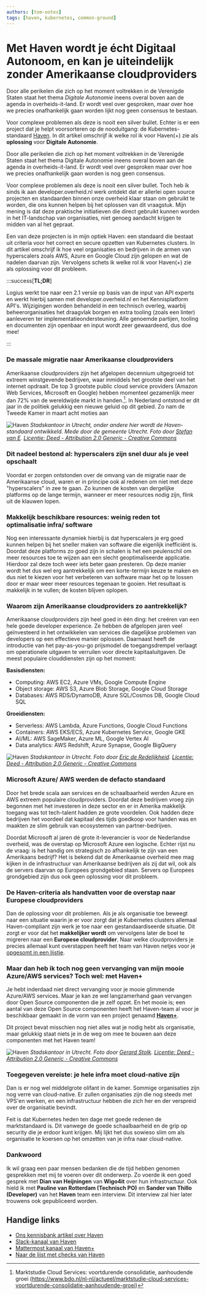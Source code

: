 ```yaml
---
authors: [tom-ootes]
tags: [haven, kubernetes, common-ground]
---
```

# Met Haven wordt je écht Digitaal Autonoom, en kan je uiteindelijk zonder Amerikaanse cloudproviders
<!-- # Hoe Haven jou heel concreet helpt bij het bereiken van Digitale Autonomie, weg van Amerikaanse cloudproviders -->
<!-- # Word echt Digitaal Autonoom met de Haven-standaard -->
<!-- # Met de Haven Standaard word je écht Digitaal Autonoom: in de praktijk -->



Door alle perikelen die zich op het moment voltrekken in de Verenigde Staten staat het thema *Digitale Autonomie* ineens overal boven aan de agenda in overheids-it-land. Er wordt veel over gesproken, maar over hoe we precies onafhankelijk gaan worden lijkt nog geen consensus te bestaan.

Voor complexe problemen als deze is nooit een silver bullet.  Echter is er een project dat je helpt voorsorteren op de nooduitgang: de Kubernetes-standaard [Haven](https://haven.commonground.nl/). In dit artikel omschrijf ik welke rol ik voor Haven(+) zie als **oplossing** voor **Digitale Autonomie**.

<!-- truncate -->


Door alle perikelen die zich op het moment voltrekken in de Verenigde Staten staat het thema Digitale Autonomie ineens overal boven aan de agenda in overheids-it-land. Er wordt veel over gesproken maar over hoe we precies onafhankelijk gaan worden is nog geen consensus.

Voor complexe problemen als deze is nooit een silver bullet. Toch heb ik sinds ik aan developer.overheid.nl werk ontdekt dat er allerlei open source projecten en standaarden binnen onze overheid klaar staan om gebruikt te worden, die ons kunnen helpen bij het oplossen van dit vraagstuk. Mijn mening is dat deze praktische initiatieven die direct gebruikt kunnen worden in het IT-landschap van organisaties, niet genoeg aandacht krijgen te midden van al het gepraat.

Een van deze projecten is in mijn optiek Haven: een standaard die bestaat uit criteria voor het correct en secure opzetten van Kubernetes clusters. In dit artikel omschrijf ik hoe veel organisaties en bedrijven in de armen van hyperscalers zoals AWS, Azure en Google Cloud zijn gelopen en wat de nadelen daarvan zijn. Vervolgens schets ik welke rol ik voor Haven(+) zie als oplossing voor dit probleem.



:::success[**TL;DR**]

Logius werkt toe naar een 2.1 versie op basis van de input van API experts en werkt hierbij samen met developer.overheid.nl en het Kennisplatform API's.
Wijzigingen worden behandeld in een technisch overleg, waarbij beheerorganisaties het draagvlak borgen en extra tooling (zoals een linter) aanleveren ter implementatieondersteuning.
Alle genoemde partijen, tooling en documenten zijn openbaar en input wordt zeer gewaardeerd, dus doe mee!

:::

### De massale migratie naar Amerikaanse cloudproviders

Amerikaanse cloudproviders zijn het afgelopen decennium uitgegroeid tot extreem winstgevende bedrijven, waar inmiddels het grootste deel van het internet opdraait. De top 3 grootste public cloud service providers (Amazon Web Services, Microsoft en Google) hebben momenteel gezamenlijk meer dan 72% van de wereldwijde markt in handen.[^1]. In Nederland ontstond er dit jaar in de politiek gelukkig een nieuwe geluid op dit gebied. Zo nam de Tweede Kamer in maart acht moties aan 

![Haven](./img/stadskantoor_2.jpg)
*Stadskantoor in Utrecht, onder andere hier wordt de Haven-standaard ontwikkeld. Mede door de gemeente Utrecht. Foto door [Stefan van E](https://www.flickr.com/photos/stefanve/26230670274). [Licentie: Deed - Attribution 2.0 Generic - Creative Commons ](https://creativecommons.org/licenses/by/2.0/deed.en)*



### Dit nadeel bestond al: hyperscalers zijn snel duur als je veel opschaalt
Voordat er zorgen ontstonden over de omvang van de migratie naar de Amerikaanse cloud, waren er in principe ook al redenen om niet met deze "hyperscalers" in zee te gaan. Zo kunnen de kosten van dergelijke platforms op de lange termijn, wanneer er meer resources nodig zijn, flink uit de klauwen lopen.

### Makkelijk beschikbare resources: weinig reden tot optimalisatie infra/ software
Nog een interessante dynamiek hierbij is dat hyperscalers je erg goed kunnen helpen bij het sneller maken van software die eigenlijk inefficiënt is. Doordat deze platforms zo goed zijn in schalen is het een peulenschil om meer resources toe te wijzen aan een slecht geoptimaliseerde applicatie. Hierdoor zal deze toch weer iets beter gaan presteren. Op deze manier wordt het dus wel erg aantrekkelijk om een korte-termijn keuze te maken en dus niet te kiezen voor het verbeteren van software maar het op te lossen door er maar weer meer resources tegenaan te gooien. Het resultaat is makkelijk in te vullen; de kosten blijven oplopen.

### Waarom zijn Amerikaanse cloudproviders zo aantrekkelijk?
Amerikaanse cloudproviders zijn heel goed in één ding: het creëren van een hele goede developer experience. Ze hebben de afgelopen jaren veel geïnvesteerd in het ontwikkelen van services die dagelijkse problemen van developers op een effectieve manier oplossen. Daarnaast heeft de introductie van het pay-as-you-go prijsmodel de toegangsdrempel verlaagt om operationele uitgaven te verruilen voor directe kapitaaluitgaven. De meest populaire clouddiensten zijn op het moment:

**Basisdiensten:**

- Computing: AWS EC2, Azure VMs, Google Compute Engine
- Object storage: AWS S3, Azure Blob Storage, Google Cloud Storage
- Databases: AWS RDS/DynamoDB, Azure SQL/Cosmos DB, Google Cloud SQL

**Groeidiensten:**

- Serverless: AWS Lambda, Azure Functions, Google Cloud Functions
- Containers: AWS EKS/ECS, Azure Kubernetes Service, Google GKE
- AI/ML: AWS SageMaker, Azure ML, Google Vertex AI
- Data analytics: AWS Redshift, Azure Synapse, Google BigQuery



![Haven](./img/stadskantoor_4.jpg)
*Stadskantoor in Utrecht. Foto door [Eric de Redelijkheid](https://www.flickr.com/photos/ericdere/36957944765/). [Licentie: Deed - Attribution 2.0 Generic - Creative Commons ](https://creativecommons.org/licenses/by/2.0/deed.en)*

### Microsoft Azure/ AWS werden de defacto standaard
Door het brede scala aan services en de schaalbaarheid werden Azure en AWS extreem populaire cloudproviders. Doordat deze bedrijven vroeg zijn begonnen met het investeren in deze sector en er in Amerika makkelijk toegang was tot tech-talent hadden ze grote voordelen. Ook hadden deze bedrijven het voordeel dat kapitaal des tijds goedkoop voor handen was en maakten ze slim gebruik van ecosystemen van partner-bedrijven. 

Doordat Microsoft al jaren dé grote it-leverancier is voor de Nederlandse overheid, was de overstap op Microsoft Azure een logische. Echter rijst nu de vraag: is het handig om strategisch zo afhankelijk te zijn van een Amerikaans bedrijf? Het is bekend dat de Amerikaanse overheid mee mag kijken in de infrastructuur van Amerikaanse bedrijven als zij dat wil, ook als de servers daarvan op Europees grondgebied staan. Servers op Europees grondgebied zijn dus ook geen oplossing voor dit probleem.

### De Haven-criteria als handvatten voor de overstap naar Europese cloudproviders
Dan de oplossing voor dit problemen. Als je als organisatie toe beweegt naar een situatie waarin je er voor zorgt dat je Kubernetes clusters allemaal Haven-compliant zijn werk je toe naar een gestandaardiseerde situatie. Dit zorgt er voor dat het **makkelijker wordt** om vervolgens later de boel te migreren naar een **Europese cloudprovider**. Naar welke cloudproviders je precies allemaal kunt overstappen heeft het team van Haven netjes voor je [opgesomt in een lijstje](https://haven.commonground.nl/techniek/aan-de-slag).

### Maar dan heb ik toch nog geen vervanging van mijn mooie Azure/AWS services? Toch wel: met Haven+
Je hebt inderdaad niet direct vervanging voor je mooie glimmende Azure/AWS services. Maar je kan ze wel langzamerhand gaan vervangen door Open Source componenten die je zelf opzet. En het mooie is; een aantal van deze Open Source componenten heeft het Haven-team al voor je beschikbaar gemaakt in de vorm van een project genaamd [**Haven+**](https://gitlab.com/commonground/haven/havenplus).

Dit project bevat misschien nog niet alles wat je nodig hebt als organisatie, maar gelukkig staat niets je in de weg om mee te bouwen aan deze componenten met het Haven team!

![Haven](./img/stadskantoor_6.jpg)
*Stadskantoor in Utrecht. Foto door [Gerard Stolk](https://www.flickr.com/photos/gerardstolk/39472632000/). [Licentie: Deed - Attribution 2.0 Generic - Creative Commons ](https://creativecommons.org/licenses/by/2.0/deed.en)*

### Toegegeven vereiste: je hele infra moet cloud-native zijn
Dan is er nog wel middelgrote olifant in de kamer. Sommige organisaties zijn nog verre van cloud-native. Er zullen organisaties zijn die nog steeds met VPS'en werken, en een infrastructuur hebben die zich her en der verspreid over de organisatie bevindt. 

Feit is dat Kubernetes heden ten dage met goede redenen de marktstandaard is. Dit vanwege de goede schaalbaarheid en de grip op security die je erdoor kunt krijgen. Mij lijkt het dus sowieso slim om als organisatie te koersen op het omzetten van je infra naar cloud-native.

### Dankwoord

Ik wil graag een paar mensen bedanken die de tijd hebben genomen gesprekken met mij te voeren over dit onderwerp. Zo voerde ik een goed gesprek met **Dian van Heijningen** van **Wigo4it** over hun infrastructuur. Ook hield ik met **Pauline van Rotterdam (Technisch PO)** en **Sander van Thillo (Developer)** van het **Haven** team een interview. Dit interview zal hier later trouwens ook gepubliceerd worden.

## Handige links

* [Ons kennisbank artikel over Haven](/kennisbank/infra/standaarden/haven/)
* [Slack-kanaal van Haven](https://samenorganiseren.slack.com/archives/CGCPJE599)
* [Mattermost kanaal van Haven+](https://digilab.overheid.nl/chat/digilab/channels/havenplus)
* [Naar de lijst met checks van Haven](https://haven.commonground.nl/techniek/checks)


[^1]: Marktstudie Cloud Services: voortdurende consolidatie, aanhoudende groei (https://www.bdo.nl/nl-nl/actueel/marktstudie-cloud-services-voortdurende-consolidatie-aanhoudende-groei)
[^2]: https://ibestuur.nl/artikel/kamer-zet-inhaalspurt-digitale-autonomie-in/